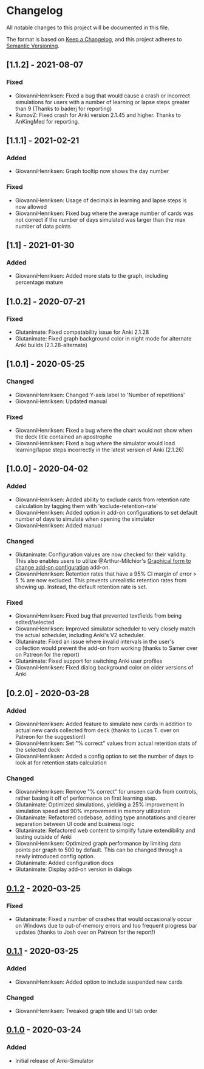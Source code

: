 # Changelog
All notable changes to this project will be documented in this file.

The format is based on [Keep a Changelog](https://keepachangelog.com/en/1.0.0/),
and this project adheres to [Semantic Versioning](https://semver.org/spec/v2.0.0.html).

## [1.1.2] - 2021-08-07

### Fixed
- GiovanniHenriksen: Fixed a bug that would cause a crash or incorrect simulations for users with a number of learning or lapse steps greater than 9 (Thanks to baderj for reporting)
- RumovZ: Fixed crash for Anki version 2.1.45 and higher. Thanks to AnKingMed for reporting.

## [1.1.1] - 2021-02-21

### Added
- GiovanniHenriksen: Graph tooltip now shows the day number

### Fixed
- GiovanniHenriksen: Usage of decimals in learning and lapse steps is now allowed
- GiovanniHenriksen: Fixed bug where the average number of cards was not correct if the number of days simulated was larger than the max number of data points

## [1.1] - 2021-01-30

### Added

- GiovanniHenriksen: Added more stats to the graph, including percentage mature

## [1.0.2] - 2020-07-21

### Fixed
- Glutanimate: Fixed compatability issue for Anki 2.1.28
- Glutanimate: Fixed graph background color in night mode for alternate Anki builds (2.1.28-alternate)

## [1.0.1] - 2020-05-25

### Changed
- GiovanniHenriksen: Changed Y-axis label to 'Number of repetitions'
- GiovanniHenriksen: Updated manual

### Fixed
- GiovanniHenriksen: Fixed a bug where the chart would not show when the deck title contained an apostrophe
- GiovanniHenriksen: Fixed a bug where the simulator would load learning/lapse steps incorrectly in the latest version of Anki (2.1.26)


## [1.0.0] - 2020-04-02

### Added

- GiovanniHenriksen: Added ability to exclude cards from retention rate calculation by tagging them with 'exclude-retention-rate'
- GiovanniHenriksen: Added option in add-on configurations to set default number of days to simulate when opening the simulator
- GiovanniHenriksen: Added manual

### Changed

- Glutanimate: Configuration values are now checked for their validity. This also enables users to utilize @Arthur-Milchior's [Graphical form to change add-on configuration](https://ankiweb.net/shared/info/1014777615) add-on.
- GiovanniHenriksen: Retention rates that have a 95% CI margin of error > 5 % are now excluded. This prevents unrealistic retention rates from showing up. Instead, the default retention rate is set. 

### Fixed

- GiovanniHenriksen: Fixed bug that prevented textfields from being edited/selected
- GiovanniHenriksen: Improved simulator scheduler to very closely match the actual scheduler, including Anki's V2 scheduler.
- Glutanimate: Fixed an issue where invalid intervals in the user's collection would prevent the add-on from working (thanks to Samer over on Patreon for the report)
- Glutanimate: Fixed support for switching Anki user profiles
- GiovanniHenriksen: Fixed dialog background color on older versions of Anki


## [0.2.0] - 2020-03-28

### Added

- GiovanniHenriksen: Added feature to simulate new cards in addition to actual new cards collected from deck (thanks to Lucas T. over on Patreon for the suggestion!)
- GiovanniHenriksen: Set "% correct" values from actual retention stats of the selected deck
- GiovanniHenriksen: Added a config option to set the number of days to look at for retention stats calculation

### Changed

- GiovanniHenriksen: Remove "% correct" for unseen cards from controls, rather basing it off of performance on first learning step.
- Glutanimate: Optimized simulations, yielding a 25% improvement in simulation speed and 90% improvement in memory utilization
- Glutanimate: Refactored codebase, adding type annotations and clearer separation between UI code and business logic
- Glutanimate: Refactored web content to simplify future extendibility and testing outside of Anki
- GiovanniHenriksen: Optimized graph performance by limiting data points per graph to 500 by default. This can be changed through a newly introduced config option.
- Glutanimate: Added configuration docs
- Glutanimate: Display add-on version in dialogs

## [0.1.2] - 2020-03-25

### Fixed

- Glutanimate: Fixed a number of crashes that would occasionally occur on Windows due to out-of-memory errors and too frequent progress bar updates (thanks to Josh over on Patreon for the report!)

## [0.1.1] - 2020-03-25

### Added

- GiovanniHenriksen: Added option to include suspended new cards

### Changed

- GiovanniHenriksen: Tweaked graph title and UI tab order

## [0.1.0] - 2020-03-24

### Added

- Initial release of Anki-Simulator

[Unreleased]: https://github.com/olivierlacan/keep-a-changelog/compare/v0.2.0...HEAD
[Unreleased]: https://github.com/olivierlacan/keep-a-changelog/compare/v0.2.0...v0.1.2
[0.1.2]: https://github.com/olivierlacan/keep-a-changelog/compare/v0.1.2...v0.1.1
[0.1.1]: https://github.com/olivierlacan/keep-a-changelog/compare/v0.1.0...v0.1.1
[0.1.0]: https://github.com/olivierlacan/keep-a-changelog/releases/tag/v0.1.0
